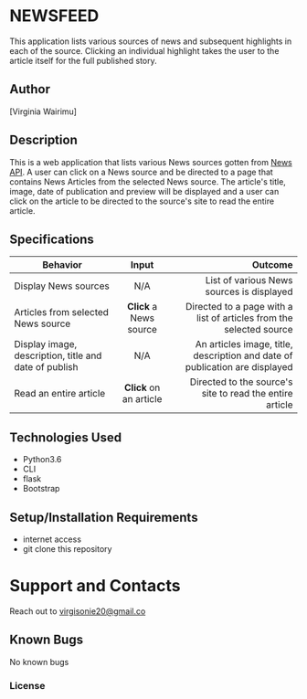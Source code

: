 # NEWSFEED
This application lists various sources of news and subsequent highlights in each of the source. Clicking an individual highlight takes the user to the article itself for the full published story.
## Author
[Virginia Wairimu]
## Description
This is a web application that lists various News sources gotten from [News API](https://newsapi.org/). A user can click on a News source and be directed to a page that contains News Articles from the selected News source. The article's title, image, date of publication and preview will be displayed and a user can click on the article to be directed to the source's site to read the entire article.
## Specifications
| Behavior        | Input           | Outcome  |
| ------------- |:-------------:| -----:|
| Display News sources | N/A | List of various News sources is displayed |
| Articles from selected News source | **Click** a News source | Directed to a page with a list of articles from the selected source |
| Display image, description, title and date of publish | N/A | An articles image, title, description and date of publication are displayed |
| Read an entire article | **Click** on an article | Directed to the source's site to read the entire article |
## Technologies Used
* Python3.6
* CLI
* flask
* Bootstrap
## Setup/Installation Requirements
* internet access
* git clone this repository
# Support and Contacts
Reach out to virgisonie20@gmail.co
## Known Bugs
No known bugs
### License

